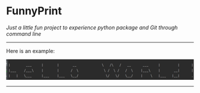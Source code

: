 # FunnyPrint
*Just a little fun project to experience python package and Git through command line*
___
Here is an example:

![hello world through the command line](https://github.com/Tfloow/FunnyPrint/blob/main/Hello.png?raw=true)
___